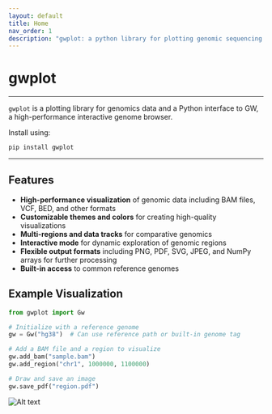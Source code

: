 ```yaml
---
layout: default
title: Home
nav_order: 1
description: "gwplot: a python library for plotting genomic sequencing data"
---
```


# gwplot
---

`gwplot` is a plotting library for genomics data and a Python interface to GW, a high-performance interactive genome browser.

Install using:

```bash
pip install gwplot
```

---

## Features

- **High-performance visualization** of genomic data including BAM files, VCF, BED, and other formats
- **Customizable themes and colors** for creating high-quality visualizations
- **Multi-regions and data tracks** for comparative genomics
- **Interactive mode** for dynamic exploration of genomic regions
- **Flexible output formats** including PNG, PDF, SVG, JPEG, and NumPy arrays for further processing
- **Built-in access** to common reference genomes

## Example Visualization

```python
from gwplot import Gw

# Initialize with a reference genome
gw = Gw("hg38")  # Can use reference path or built-in genome tag

# Add a BAM file and a region to visualize
gw.add_bam("sample.bam")
gw.add_region("chr1", 1000000, 1100000)

# Draw and save an image
gw.save_pdf("region.pdf")
```

![Alt text](/assets/images/splash1.png "Gwplot")


